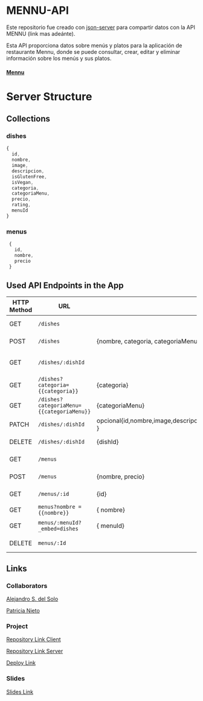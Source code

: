 
# MENNU-API

Este repositorio fue creado con [json-server](https://github.com/typicode/json-server) para compartir datos con la API MENNU (link mas adeánte).

Esta API proporciona datos sobre menús y platos para la aplicación de restaurante Mennu, donde se puede consultar, crear, editar y eliminar información sobre los menús y sus platos.

#### [Mennu](https://github.com/as-Solo/mennu/tree/main)

# Server Structure

## Collections

### dishes

```javascript
{
  id,
  nombre,
  image,
  descripcion,
  isGlutenFree,
  isVegan,
  categoria,
  categoriaMenu,
  precio,
  rating,
  menuId   
}
```

### menus

```javascript
 {
   id,
   nombre,
   precio
 }
```

## Used API Endpoints in the App

| HTTP Method | URL                                       | Request Body                 | Description                                                    |
| ----------- | ---------------------------               | ---------------------------- | -------------------------------------------------------------- |
| GET         | `/dishes`                                 |                              | Sends all dishes                                               |
| POST        | `/dishes`                                 | {nombre, categoria, categoriaMenu,image, precio, rating}         | Creates a new dish                                             |
| GET         | `/dishes/:dishId`                         |                              | Sends all details of a dish                                    |
| GET         | `/dishes?categoria={{categoria}}`         |     {categoria}              | Dishes by Category                                             |
| GET         | `/dishes?categoriaMenu={{categoriaMenu}}` |       {categoriaMenu}        | Dishes by menuCategory                                         |
| PATCH       | `/dishes/:dishId`                         | opcional{id,nombre,image,descripcion,isGlutenFree,isVegan,categoria,categoriaMenu,precio,rating,menuId   }  | Edits a dish object                                            |
| DELETE      | `/dishes/:dishId`                         |    {dishId}                     | Deletes a dish object                                          |
| GET         | `/menus`                                  |                              | Sends all menus                                                |
| POST        | `/menus`                                  | {nombre, precio}               | Creates a new menu                                             |
| GET         | `/menus/:id`                              | {id}               | Get a menu by Id                                             |
| GET         |`menus?nombre = {{nombre}}`              | { nombre}               | Menu by name                                           |
| GET         |`menus/:menuId?_embed=dishes`              | { menuId}               | All dishes in a menu                                           |
| DELETE      | `menus/:Id`                                |                          | Deletes a menu object                                          |   

 
## Links

### Collaborators

[Alejandro S. del Solo](https://github.com/as-Solo)

[Patricia Nieto](https://github.com/PatriNieto)

### Project

[Repository Link Client](https://github.com/as-Solo/mennu)

[Repository Link Server](https://github.com/as-Solo/mennu-api)

[Deploy Link](https://mennu-ih.netlify.app/)


### Slides

[Slides Link](www.your-slides-url-here.com)
